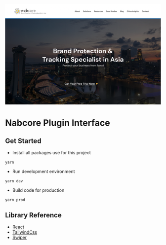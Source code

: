 ![alt text](./screenshot.png)
# Nabcore Plugin Interface

## Get Started
- Install all packages use for this project
```shel
yarn
```
- Run development environment
```shell
yarn dev
```
- Build code for production
```shell
yarn prod
```
## Library Reference
- [React](https://reactjs.org/docs/getting-started.html)
- [TailwindCss](https://tailwindcss.com/docs/installation)
- [Swiper](https://swiperjs.com/react)
